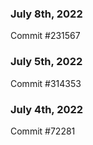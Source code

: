 ### July 8th, 2022

Commit #231567

### July 5th, 2022

Commit #314353


### July 4th, 2022

Commit #72281
